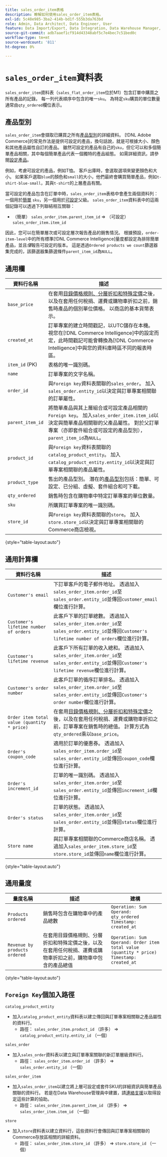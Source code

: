 ```yaml
---
title: sales_order_item表格
description: 瞭解如何使用sales_order_item表格。
exl-id: 5c48e985-3ba2-414b-bd1f-555b3da763bd
role: Admin, Data Architect, Data Engineer, User
feature: Data Import/Export, Data Integration, Data Warehouse Manager, Commerce Tables
source-git-commit: adb7aaef1cf914d43348abf5c7e4bec7c51bed0c
workflow-type: tm+mt
source-wordcount: '811'
ht-degree: 0%

---
```


# `sales_order_item`資料表

`sales_order_item`資料表（`sales_flat_order_item`位於M1）包含訂單中購買之所有產品的記錄。 每一列代表順序中包含的唯一`sku`。 為特定`sku`購買的單位數量通常由`qty_ordered`欄位表示。

## 產品型別

`sales_order_item`會擷取已購買之所有[產品型別](https://experienceleague.adobe.com/docs/commerce-admin/catalog/products/product-create.html?lang=zh-Hant#product-types)的詳細資料。 [!DNL Adobe Commerce]的常見作法是提供可設定的產品，換句話說，就是可根據大小、顏色和其他產品屬性自訂的產品。 雖然可設定的產品有自己的`sku`，但它可以和多個簡單產品相關，其中每個簡單產品代表一個獨特的產品組態。 如需詳細資訊，請參閱[設定產品](https://developer.adobe.com/commerce/webapi/rest/tutorials/configurable-product/)。

例如，考慮可設定的產品，例如T恤。 客戶出庫時，會選取選項來變更顏色和大小。 如果客戶選取`blue`的顏色和`small`的大小，他們最終會購買簡單產品，例如`t-shirt-blue-small`，其與`t-shirt`的上層產品有關。

當可設定的產品包含在訂單中時，`sales_order_item`表格中會產生兩個資料列：一個用於[簡單](https://experienceleague.adobe.com/docs/commerce-admin/catalog/products/types/product-create-simple.html?lang=zh-Hant) `sku`，另一個用於[可設定](https://experienceleague.adobe.com/docs/commerce-admin/catalog/products/types/product-create-configurable.html?lang=zh-Hant)父級。 `sales_order_item`資料表中的這兩個記錄可以透過下列聯結相互關聯：

* （簡單） `sales_order_item.parent_item_id` => （可設定） `sales_order_item.item_id`

因此，您可以在簡單層次或可設定層次報告產品的銷售情況。 根據預設，`order-item-level`中的所有標準[!DNL Commerce Intelligence]量度都設定為排除簡單產品，並且&#x200B;*僅*&#x200B;報告可設定的版本。 這是透過`Ordered products we count`篩選器集完成的，該篩選器集篩選條件`parent_item_id`為`NULL`。

## 通用欄

| **資料行名稱** | **描述** |
|----|----|
| `base_price` | 在套用[目錄價格規則、分層折扣和特殊定價](https://experienceleague.adobe.com/docs/commerce-admin/catalog/products/pricing/pricing-advanced.html?lang=zh-Hant)之後，以及在套用任何稅捐、運費或購物車折扣之前，銷售時產品的個別單位價格。 以商店的基本貨幣表示。 |
| `created_at` | 訂單專案的建立時間戳記，以UTC儲存在本機。 視您在[!DNL Commerce Intelligence]中的設定而定，此時間戳記可能會轉換為[!DNL Commerce Intelligence]中與您的資料庫時區不同的報表時區。 |
| `item_id` (PK) | 表格的唯一識別碼。 |
| `name` | 訂單專案的文字名稱。 |
| `order_id` | 與`Foreign key`資料表關聯的`sales_order`。 加入`sales_order.entity_id`以決定與訂單專案相關聯的訂單屬性。 |
| `parent_item_id` | 將簡單產品與其上層組合或可設定產品相關的`Foreign key`。 加入`sales_order_item.item_id`以決定與簡單產品相關聯的父產品屬性。 對於父訂單專案（亦即套件組合或可設定的產品型別），`parent_item_id`為`NULL`。 |
| `product_id` | 與`Foreign key`資料表關聯的`catalog_product_entity`。 加入`catalog_product_entity.entity_id`以決定與訂單專案相關聯的產品屬性。 |
| `product_type` | 售出的產品型別。 潛在的[產品型別](https://experienceleague.adobe.com/docs/commerce-admin/catalog/products/product-create.html?lang=zh-Hant#product-types)包括：簡單、可設定、已分組、虛擬、套件組合和可下載。 |
| `qty_ordered` | 銷售時包含在購物車中特定訂單專案的單位數量。 |
| `sku` | 所購買訂單專案的唯一識別碼。 |
| `store_id` | 與`Foreign key`資料表關聯的`store`。 加入`store.store_id`以決定與訂單專案相關聯的Commerce商店檢視。 |

{style="table-layout:auto"}

## 通用計算欄

| **資料行名稱** | **描述** |
|---|---|
| `Customer's email` | 下訂單客戶的電子郵件地址。 透過加入`sales_order_item.order_id`至`sales_order.entity_id`並傳回`customer_email`欄位進行計算。 |
| `Customer's lifetime number of orders` | 此客戶下單的訂單總數。 透過加入`sales_order_item.order_id`至`sales_order.entity_id`並傳回`Customer's lifetime number of orders`欄位進行計算。 |
| `Customer's lifetime revenue` | 此客戶下所有訂單的收入總和。 透過加入`sales_order_item.order_id`至`sales_order.entity_id`並傳回`Customer's lifetime revenue`欄位進行計算。 |
| `Customer's order number` | 此客戶訂單的循序訂單排名。 透過加入`sales_order_item.order_id`至`sales_order.entity_id`並傳回`Customer's order number`欄位進行計算。 |
| `Order item total value (quantity * price)` | 在套用[目錄價格規則、分層折扣和特殊定價](https://experienceleague.adobe.com/docs/commerce-admin/catalog/products/pricing/pricing-advanced.html?lang=zh-Hant)之後，以及在套用任何稅捐、運費或購物車折扣之前，訂單專案在銷售時的總值。 計算方式為`qty_ordered`乘以`base_price`。 |
| `Order's coupon_code` | 適用於訂單的優惠券。 透過加入`sales_order_item.order_id`至`sales_order.entity_id`並傳回`coupon_code`欄位進行計算。 |
| `Order's increment_id` | 訂單的唯一識別碼。 透過加入`sales_order_item.order_id`至`sales_order.entity_id`並傳回`increment_id`欄位進行計算。 |
| `Order's status` | 訂單的狀態。 透過加入`sales_order_item.order_id`至`sales_order.entity_id`並傳回`status`欄位進行計算。 |
| `Store name` | 與訂單專案相關聯的Commerce商店名稱。 透過加入`sales_order_item.store_id`至`store.store_id`並傳回`name`欄位進行計算。 |

{style="table-layout:auto"}

## 通用量度

| **量度名稱** | **描述** | **建構** |
|---|---|---|
| `Products ordered` | 銷售時包含在購物車中的產品總數 | `Operation: Sum`<br>`Operand: qty_ordered`<br>`Timestamp: created_at` |
| `Revenue by products ordered` | 在套用目錄價格規則、分層折扣和特殊定價之後，以及在套用任何稅捐、運費或購物車折扣之前，購物車中包含的產品總值 | `Operation: Sum`<br>`Operand: Order item total value (quantity * price)`<br>`Timestamp: created_at` |

{style="table-layout:auto"}

## `Foreign Key`個加入路徑

`catalog_product_entity`

* 加入`catalog_product_entity`資料表以建立傳回與訂單專案相關聯之產品屬性的資料行。
   * 路徑： `sales_order_item.product_id` （許多） => `catalog_product_entity.entity_id` （一個）

`sales_order`

* 加入`sales_order`資料表以建立與訂單專案關聯的新訂單層級資料行。
   * 路徑： `sales_order_item.order_id` （許多） => `sales_order.entity_id` （一個）

`sales_order_item`

* 加入`sales_order_item`以建立將上層可設定或套件SKU的詳細資訊與簡單產品關聯的資料行。 若是在Data Warehouse管理員中建置，請[連絡支援](https://experienceleague.adobe.com/docs/commerce-knowledge-base/kb/troubleshooting/miscellaneous/mbi-service-policies.html?lang=zh-Hant)以取得設定這些計算的協助。
   * 路徑： `sales_order_item.parent_item_id` （許多） => `sales_order_item.item_id` （一個）

`store`

* 加入`store`資料表以建立資料行，這些資料行會傳回與訂單專案相關聯的Commerce存放區相關的詳細資料。
   * 路徑： `sales_order_item.store_id` （許多） => `store.store_id` （一個）
